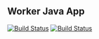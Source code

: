 ## Worker Java App

  [![Build Status](http://34.79.109.255:8080/buildStatus/icon?job=instavote%2Fworker-build&subject=Build&color=blue)](http://34.79.109.255:8080/job/instavote/job/worker-build/)
  [![Build Status](http://34.79.109.255:8080/buildStatus/icon?job=instavote%2Fworker-test&subject=UnitTest&color=pink)](http://34.79.109.255:8080/job/instavote/job/worker-test/)
